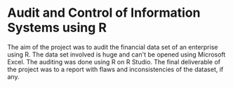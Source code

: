 # Audit and Control of Information Systems using R
The aim of the project was to audit the financial data set of an enterprise using R. The data set involved is huge and can't be opened using Microsoft Excel. The auditing was done using R on R Studio. The final deliverable of the project was to a report with flaws and inconsistencies of the dataset, if any.
